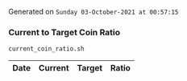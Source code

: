 Generated on `Sunday 03-October-2021 at 00:57:15`

### Current to Target Coin Ratio
`current_coin_ratio.sh`

Date|Current|Target|Ratio
---|---|---|---

